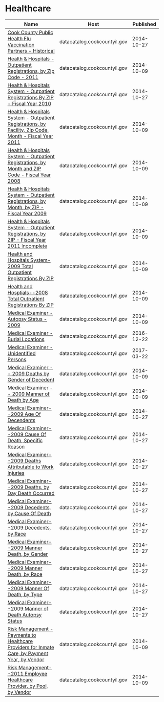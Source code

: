 # Healthcare

Name | Host | Published
---- | ---- | ---------
[Cook County Public Health Flu Vaccination Partners - Historical](../datasets/hmkq-r6bc.md) | datacatalog.cookcountyil.gov | 2014-10-27
[Health & Hospitals - Outpatient Registrations, by Zip Code - 2011](../datasets/rzkf-cucj.md) | datacatalog.cookcountyil.gov | 2014-10-09
[Health & Hospitals System - Outpatient Registrations By ZIP - Fiscal Year 2010](../datasets/jrkm-9x7q.md) | datacatalog.cookcountyil.gov | 2014-10-27
[Health & Hospitals System - Outpatient Registrations, by Facility, Zip Code, Month - Fiscal Year 2011](../datasets/wege-aen9.md) | datacatalog.cookcountyil.gov | 2014-10-09
[Health & Hospitals System - Outpatient Registrations, by Month and ZIP Code - Fiscal Year 2008](../datasets/sgmp-8x3i.md) | datacatalog.cookcountyil.gov | 2014-10-09
[Health & Hospitals System - Outpatient Registrations, by Month, by ZIP - Fiscal Year 2009](../datasets/8sns-q4rm.md) | datacatalog.cookcountyil.gov | 2014-10-09
[Health & Hospitals System - Outpatient Registrations, by ZIP - Fiscal Year 2011 Incomplete](../datasets/3ghu-xq7n.md) | datacatalog.cookcountyil.gov | 2014-10-09
[Health and Hospitals System-2009 Total Outpatient Registrations By ZIP](../datasets/c62y-v8ri.md) | datacatalog.cookcountyil.gov | 2014-10-09
[Health and Hosptials--2008 Total Outpatient Registrations By ZIP](../datasets/h2ke-7kt8.md) | datacatalog.cookcountyil.gov | 2014-10-09
[Medical Examiner - Autopsy Status - 2009](../datasets/frsh-8t6g.md) | datacatalog.cookcountyil.gov | 2014-10-09
[Medical Examiner - Burial Locations](../datasets/hc2f-evny.md) | datacatalog.cookcountyil.gov | 2016-12-22
[Medical Examiner - Unidentified Persons](../datasets/y8dh-5w5c.md) | datacatalog.cookcountyil.gov | 2017-03-22
[Medical Examiner -- 2009 Deaths by Gender of Decedent](../datasets/xbrr-cj6t.md) | datacatalog.cookcountyil.gov | 2014-10-09
[Medical Examiner -- 2009 Manner of Death by Age](../datasets/9gbd-zx5t.md) | datacatalog.cookcountyil.gov | 2014-10-09
[Medical Examiner--2009 Age Of Decendents](../datasets/frpz-jtq8.md) | datacatalog.cookcountyil.gov | 2014-10-27
[Medical Examiner--2009 Cause Of Death, Specific Reason](../datasets/djca-4khx.md) | datacatalog.cookcountyil.gov | 2014-10-27
[Medical Examiner--2009 Deaths Attributable to Work Injuries](../datasets/82zv-km3m.md) | datacatalog.cookcountyil.gov | 2014-10-27
[Medical Examiner--2009 Deaths, by Day Death Occurred](../datasets/tcy9-nzb9.md) | datacatalog.cookcountyil.gov | 2014-10-27
[Medical Examiner--2009 Decedents, by Cause Of Death](../datasets/ez5k-rxii.md) | datacatalog.cookcountyil.gov | 2014-10-27
[Medical Examiner--2009 Decedents, by Race](../datasets/nnih-e5uj.md) | datacatalog.cookcountyil.gov | 2014-10-27
[Medical Examiner--2009 Manner Death, by Gender](../datasets/6jcw-aa54.md) | datacatalog.cookcountyil.gov | 2014-10-27
[Medical Examiner--2009 Manner Death, by Race](../datasets/inn8-xwuw.md) | datacatalog.cookcountyil.gov | 2014-10-27
[Medical Examiner--2009 Manner Of Death, by Type](../datasets/kmuq-337u.md) | datacatalog.cookcountyil.gov | 2014-10-27
[Medical Examiner--2009 Manner of Death Autopsy Status](../datasets/as8j-bewu.md) | datacatalog.cookcountyil.gov | 2014-10-27
[Risk Management - Payments to Healthcare Providers for Inmate Care, by Payment Year, by Vendor](../datasets/a5kn-k8qb.md) | datacatalog.cookcountyil.gov | 2014-10-09
[Risk Management--2011 Employee Healthcare Provider, by Pool, by Vendor](../datasets/kuum-ktb7.md) | datacatalog.cookcountyil.gov | 2014-10-09

